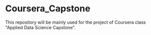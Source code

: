 # Coursera_Capstone
This repository will be mainly used for the project of Coursera class "Applied Data Science Capstone".
